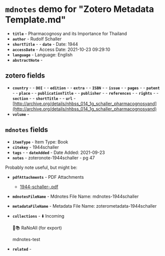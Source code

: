 # `mdnotes` demo for "Zotero Metadata Template.md"

- **`title`** - Pharmacognosy and its Importance for Thailand
- **`author`** - Rudolf Schaller
- **`shortTitle`** - - **`date`** -  Date: 1944
- **`accessDate`** -  Access Date: 2021-10-23 09:29:10
- **`language`** -  Language: English
- **`abstractNote`** - 
## zotero fields

- **`country`** - - **`DOI`** - - **`edition`** - - **`extra`** - - **`ISBN`** - - **`issue`** - - **`pages`** - - **`patent`** - - **`place`** - - **`publicationTitle`** - - **`publisher`** - - **`references`** - - **`rights`** - - **`section`** - - **`shortTitle`** - - **`url`** - [http://archive.org/details/nhbss_014_1g_schaller_pharmacognosyand](http://archive.org/details/nhbss_014_1g_schaller_pharmacognosyand)
- **`volume`** - 

## `mdnotes`  fields

- **`itemType`** -  Item Type: Book
- **`citekey`** - 1944schaller
- **`tags`** - - **`dateAdded`** -  Date Added: 2021-09-23
- **`notes`** - zoteronote-1944schaller - pg 47

Probably note useful, but might be:

- **`pdfAttachments`** -  PDF Attachments
	- [1944-schaller-.pdf](zotero://open-pdf/library/items/6UJRFL6D)

- **`mdnotesFileName`** -  Mdnotes File Name: mdnotes-1944schaller

- **`metadataFileName`** -  Metadata File Name: zoterometadata-1944schaller

- **`collections`** - ⬇️ Incoming

	🌿📚 RaNoAll (for export)

	mdnotes-test

- **`related`** - 
  